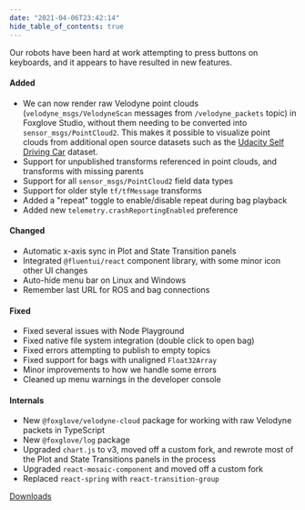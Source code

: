 ```yaml
---
date: "2021-04-06T23:42:14"
hide_table_of_contents: true
---
```

Our robots have been hard at work attempting to press buttons on keyboards, and it appears to have resulted in new features.

#### Added

- We can now render raw Velodyne point clouds (`velodyne_msgs/VelodyneScan` messages from `/velodyne_packets` topic) in Foxglove Studio, without them needing to be converted into `sensor_msgs/PointCloud2`. This makes it possible to visualize point clouds from additional open source datasets such as the [Udacity Self Driving Car](https://github.com/udacity/self-driving-car/tree/master/datasets) dataset.
- Support for unpublished transforms referenced in point clouds, and transforms with missing parents
- Support for all `sensor_msgs/PointCloud2` field data types
- Support for older style `tf/tfMessage` transforms
- Added a "repeat" toggle to enable/disable repeat during bag playback
- Added new `telemetry.crashReportingEnabled` preference

#### Changed

- Automatic x-axis sync in Plot and State Transition panels
- Integrated `@fluentui/react` component library, with some minor icon other UI changes
- Auto-hide menu bar on Linux and Windows
- Remember last URL for ROS and bag connections

#### Fixed

- Fixed several issues with Node Playground
- Fixed native file system integration (double click to open bag)
- Fixed errors attempting to publish to empty topics
- Fixed support for bags with unaligned `Float32Array`
- Minor improvements to how we handle some errors
- Cleaned up menu warnings in the developer console

#### Internals

- New `@foxglove/velodyne-cloud` package for working with raw Velodyne packets in TypeScript
- New `@foxglove/log` package
- Upgraded `chart.js` to v3, moved off a custom fork, and rewrote most of the Plot and State Transitions panels in the process
- Upgraded `react-mosaic-component` and moved off a custom fork
- Replaced `react-spring` with `react-transition-group`

<!-- truncate -->
[Downloads](https://github.com/foxglove/studio/releases/tag/v0.4.0)
